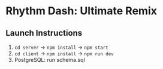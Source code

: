 # Rhythm Dash: Ultimate Remix

## Launch Instructions

1. `cd server` → `npm install` → `npm start`
2. `cd client` → `npm install` → `npm run dev`
3. PostgreSQL: run schema.sql
